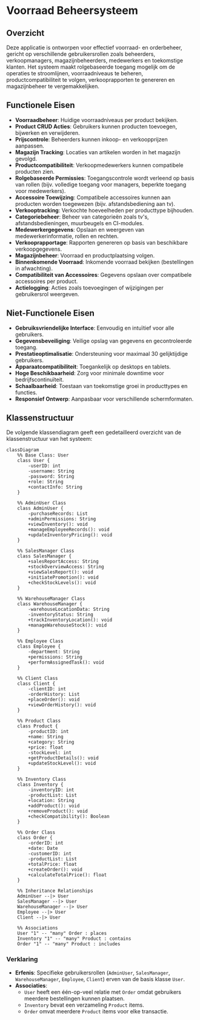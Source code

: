 # Voorraad Beheersysteem

## Overzicht
Deze applicatie is ontworpen voor effectief voorraad- en orderbeheer, gericht op verschillende gebruikersrollen zoals beheerders, verkoopmanagers, magazijnbeheerders, medewerkers en toekomstige klanten. Het systeem maakt rolgebaseerde toegang mogelijk om de operaties te stroomlijnen, voorraadniveaus te beheren, productcompatibiliteit te volgen, verkooprapporten te genereren en magazijnbeheer te vergemakkelijken.

## Functionele Eisen
- **Voorraadbeheer**: Huidige voorraadniveaus per product bekijken.
- **Product CRUD Acties**: Gebruikers kunnen producten toevoegen, bijwerken en verwijderen.
- **Prijscontrole**: Beheerders kunnen inkoop- en verkoopprijzen aanpassen.
- **Magazijn Tracking**: Locaties van artikelen worden in het magazijn gevolgd.
- **Productcompatibiliteit**: Verkoopmedewerkers kunnen compatibele producten zien.
- **Rolgebaseerde Permissies**: Toegangscontrole wordt verleend op basis van rollen (bijv. volledige toegang voor managers, beperkte toegang voor medewerkers).
- **Accessoire Toewijzing**: Compatibele accessoires kunnen aan producten worden toegewezen (bijv. afstandsbediening aan tv).
- **Verkooptracking**: Verkochte hoeveelheden per producttype bijhouden.
- **Categoriebeheer**: Beheer van categorieën zoals tv's, afstandsbedieningen, muurbeugels en CI-modules.
- **Medewerkergegevens**: Opslaan en weergeven van medewerkerinformatie, rollen en rechten.
- **Verkooprapportage**: Rapporten genereren op basis van beschikbare verkoopgegevens.
- **Magazijnbeheer**: Voorraad en productplaatsing volgen.
- **Binnenkomende Voorraad**: Inkomende voorraad bekijken (bestellingen in afwachting).
- **Compatibiliteit van Accessoires**: Gegevens opslaan over compatibele accessoires per product.
- **Actielogging**: Acties zoals toevoegingen of wijzigingen per gebruikersrol weergeven.

## Niet-Functionele Eisen
- **Gebruiksvriendelijke Interface**: Eenvoudig en intuïtief voor alle gebruikers.
- **Gegevensbeveiliging**: Veilige opslag van gegevens en gecontroleerde toegang.
- **Prestatieoptimalisatie**: Ondersteuning voor maximaal 30 gelijktijdige gebruikers.
- **Apparaatcompatibiliteit**: Toegankelijk op desktops en tablets.
- **Hoge Beschikbaarheid**: Zorg voor minimale downtime voor bedrijfscontinuïteit.
- **Schaalbaarheid**: Toestaan van toekomstige groei in producttypes en functies.
- **Responsief Ontwerp**: Aanpasbaar voor verschillende schermformaten.

## Klassenstructuur

De volgende klassendiagram geeft een gedetailleerd overzicht van de klassenstructuur van het systeem:

```mermaid
classDiagram
    %% Base Class: User
    class User {
        -userID: int
        -username: String
        -password: String
        +role: String
        +contactInfo: String
    }

    %% AdminUser Class
    class AdminUser {
        -purchaseRecords: List
        +adminPermissions: String
        +viewInventory(): void
        +manageEmployeeRecords(): void
        +updateInventoryPricing(): void
    }
    
    %% SalesManager Class
    class SalesManager {
        +salesReportAccess: String
        +stockOverviewAccess: String
        +viewSalesReport(): void
        +initiatePromotion(): void
        +checkStockLevels(): void
    }

    %% WarehouseManager Class
    class WarehouseManager {
        -warehouseLocationData: String
        -inventoryStatus: String
        +trackInventoryLocation(): void
        +manageWarehouseStock(): void
    }
    
    %% Employee Class
    class Employee {
        -department: String
        +permissions: String
        +performAssignedTask(): void
    }
    
    %% Client Class
    class Client {
        -clientID: int
        -orderHistory: List
        +placeOrder(): void
        +viewOrderHistory(): void
    }

    %% Product Class
    class Product {
        -productID: int
        +name: String
        +category: String
        +price: float
        -stockLevel: int
        +getProductDetails(): void
        +updateStockLevel(): void
    }
    
    %% Inventory Class
    class Inventory {
        -inventoryID: int
        -productList: List
        +location: String
        +addProduct(): void
        +removeProduct(): void
        +checkCompatibility(): Boolean
    }
    
    %% Order Class
    class Order {
        -orderID: int
        +date: Date
        -customerID: int
        -productList: List
        +totalPrice: float
        +createOrder(): void
        +calculateTotalPrice(): float
    }

    %% Inheritance Relationships
    AdminUser --|> User
    SalesManager --|> User
    WarehouseManager --|> User
    Employee --|> User
    Client --|> User

    %% Associations
    User "1" -- "many" Order : places
    Inventory "1" -- "many" Product : contains
    Order "1" -- "many" Product : includes
```

### Verklaring

- **Erfenis**: Specifieke gebruikersrollen (`AdminUser`, `SalesManager`, `WarehouseManager`, `Employee`, `Client`) erven van de basis klasse `User`.
- **Associaties**:
  - `User` heeft een één-op-veel relatie met `Order` omdat gebruikers meerdere bestellingen kunnen plaatsen.
  - `Inventory` bevat een verzameling `Product` items.
  - `Order` omvat meerdere `Product` items voor elke transactie.
